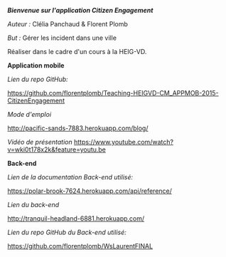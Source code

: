 

***Bienvenue sur l'application Citizen Engagement***

*Auteur :* Clélia Panchaud & Florent Plomb

*But :* Gérer les incident dans une ville

Réaliser dans le cadre d'un cours à la HEIG-VD.

**Application mobile**

*Lien du repo GitHub:*

https://github.com/florentplomb/Teaching-HEIGVD-CM_APPMOB-2015-CitizenEngagement

*Mode d'emploi*

http://pacific-sands-7883.herokuapp.com/blog/

*Vidéo de présentation*
https://www.youtube.com/watch?v=wki0t178x2k&feature=youtu.be

**Back-end**

*Lien de la documentation Back-end utilisé:*

https://polar-brook-7624.herokuapp.com/api/reference/

*Lien du back-end*

http://tranquil-headland-6881.herokuapp.com/

*Lien du repo GitHub du Back-end utilisé:*

https://github.com/florentplomb/WsLaurentFINAL
